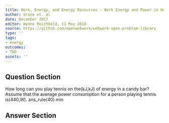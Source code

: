 ```yaml
---
title: Work, Energy, and Energy Resources - Work Energy and Power in Humans
author: Urone et. al
date: December 2017
editor: Wynne Reichheld, 11 May 2018
source: https://github.com/openwebwork/webwork-open-problem-library
type: ''
tags:
- energy
outcomes:
- TBD
assets: ''
---
```


## Question Section 

How long can you play tennis on the(kJ,kJ) of energy in a candy bar? Assume that the average power consumption for a person playing tennis is(440,W). 
ans_rule(40) min


## Answer Section

